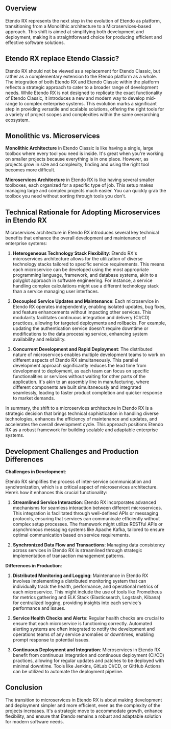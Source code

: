 ## Overview

Etendo RX represents the next step in the evolution of Etendo as platform, transitioning from a Monolithic architecture to a Microservices-based approach. This shift is aimed at simplifying both development and deployment, making it a straightforward choice for producing efficient and effective software solutions.

## Etendo RX replace Etendo Classic?

Etendo RX should not be viewed as a replacement for Etendo Classic, but rather as a complementary extension to the Etendo platform as a whole. The integration of both Etendo RX and Etendo Classic within the platform reflects a strategic approach to cater to a broader range of development needs. While Etendo RX is not designed to replicate the exact functionality of Etendo Classic, it introduces a new and modern way to develop mid-range to complex enterprise systems. This evolution marks a significant step in providing versatile and scalable solutions, offering the right tools for a variety of project scopes and complexities within the same overarching ecosystem.

## Monolithic vs. Microservices

**Monolithic Architecture** in Etendo Classic is like having a single, large toolbox where every tool you need is inside. It's great when you're working on smaller projects because everything is in one place. However, as projects grow in size and complexity, finding and using the right tool becomes more difficult.

**Microservices Architecture** in Etendo RX is like having several smaller toolboxes, each organized for a specific type of job. This setup makes managing large and complex projects much easier. You can quickly grab the toolbox you need without sorting through tools you don't.

## Technical Rationale for Adopting Microservices in Etendo RX

Microservices architecture in Etendo RX introduces several key technical benefits that enhance the overall development and maintenance of enterprise systems:

1. **Heterogeneous Technology Stack Flexibility**: Etendo RX's microservices architecture allows for the utilization of diverse technology stacks tailored to specific service requirements. This means each microservice can be developed using the most appropriate programming language, framework, and database systems, akin to a polyglot approach in software engineering. For instance, a service handling complex calculations might use a different technology stack than a service managing user interfaces.

2. **Decoupled Service Updates and Maintenance**: Each microservice in Etendo RX operates independently, enabling isolated updates, bug fixes, and feature enhancements without impacting other services. This modularity facilitates continuous integration and delivery (CI/CD) practices, allowing for targeted deployments and rollbacks. For example, updating the authentication service doesn't require downtime or modifications to the data processing service, enhancing system availability and reliability.

3. **Concurrent Development and Rapid Deployment**: The distributed nature of microservices enables multiple development teams to work on different aspects of Etendo RX simultaneously. This parallel development approach significantly reduces the lead time from development to deployment, as each team can focus on specific functionalities or services without waiting for other parts of the application. It's akin to an assembly line in manufacturing, where different components are built simultaneously and integrated seamlessly, leading to faster product completion and quicker response to market demands.

In summary, the shift to a microservices architecture in Etendo RX is a strategic decision that brings technical sophistication in handling diverse technologies, enhances the efficiency of maintenance and updates, and accelerates the overall development cycle. This approach positions Etendo RX as a robust framework for building scalable and adaptable enterprise systems.

## Development Challenges and Production Differences

**Challenges in Development**:

Etendo RX simplifies the process of inter-service communication and synchronization, which is a critical aspect of microservices architecture. Here’s how it enhances this crucial functionality:

1. **Streamlined Service Interaction**: Etendo RX incorporates advanced mechanisms for seamless interaction between different microservices. This integration is facilitated through well-defined APIs or messaging protocols, ensuring that services can communicate efficiently without complex setup processes. The framework might utilize RESTful APIs or asynchronous messaging systems like Apache Kafka, tailored to ensure optimal communication based on service requirements.

2. **Synchronized Data Flow and Transactions**: Managing data consistency across services in Etendo RX is streamlined through strategic implementation of transaction management patterns.

**Differences in Production**:

1. **Distributed Monitoring and Logging**: Maintenance in Etendo RX involves implementing a distributed monitoring system that can individually track the health, performance, and operational metrics of each microservice. This might include the use of tools like Prometheus for metrics gathering and ELK Stack (Elasticsearch, Logstash, Kibana) for centralized logging, providing insights into each service's performance and issues.

2. **Service Health Checks and Alerts**: Regular health checks are crucial to ensure that each microservice is functioning correctly. Automated alerting systems are often integrated to notify the development and operations teams of any service anomalies or downtimes, enabling prompt response to potential issues.

3. **Continuous Deployment and Integration**: Microservices in Etendo RX benefit from continuous integration and continuous deployment (CI/CD) practices, allowing for regular updates and patches to be deployed with minimal downtime. Tools like Jenkins, GitLab CI/CD, or GitHub Actions can be utilized to automate the deployment pipeline.

## Conclusion

The transition to microservices in Etendo RX is about making development and deployment simpler and more efficient, even as the complexity of the projects increases. It's a strategic move to accommodate growth, enhance flexibility, and ensure that Etendo remains a robust and adaptable solution for modern software needs.